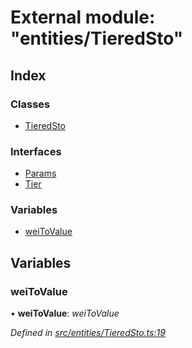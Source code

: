 # External module: "entities/TieredSto"

## Index

### Classes

- [TieredSto](../classes/_entities_tieredsto_.tieredsto.md)

### Interfaces

- [Params](../interfaces/_entities_tieredsto_.params.md)
- [Tier](../interfaces/_entities_tieredsto_.tier.md)

### Variables

- [weiToValue](_entities_tieredsto_.md#weitovalue)

## Variables

### weiToValue

• **weiToValue**: _weiToValue_

_Defined in [src/entities/TieredSto.ts:19](https://github.com/PolymathNetwork/polymath-sdk/blob/d34930f/src/entities/TieredSto.ts#L19)_
